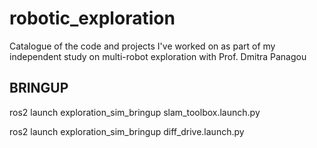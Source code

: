 # robotic_exploration
Catalogue of the code and projects I've worked on as part of my independent study on multi-robot exploration with Prof. Dmitra Panagou

## BRINGUP


ros2 launch exploration_sim_bringup slam_toolbox.launch.py

 ros2 launch exploration_sim_bringup diff_drive.launch.py
